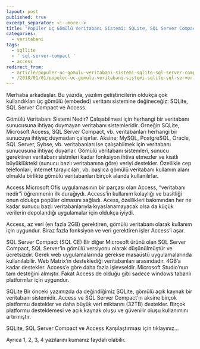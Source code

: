 ```yaml
---
layout: post
published: true
excerpt_separator: <!--more-->
title: 'Popüler Üç Gömülü Veritabanı Sistemi: SQLite, SQL Server Compact ve Access'
categories:
  - veritabani
tags:
  - sqllite
  - ' sql-server-compact '
  - access
redirect_from:
  - article/populer-uc-gomulu-veritabani-sistemi-sqlite-sql-server-compact-ve-access
  - /2018/01/01/populer-uc-gomulu-veritabani-sistemi-sqlite-sql-server-compact-ve-access/    
---
```

Merhaba arkadaşlar. Bu yazıda, yazılım geliştiricilerin oldukça çok kullandıkları üç gömülü (embeded) veritanı sistemine değineceğiz: SQLite, SQL Server Compact ve Access.

<!--more-->

Gömülü Veritabanı Sistemi Nedir?
Çalışabilmesi için herhangi bir veritabanı sunucusuna ihtiyaç duymayan veritabanı sistemleridir. Örneğin SQLite, Microsoft Access, SQL Server Compact, vb. veritabanları herhangi bir sunucuya ihtiyaç duymadan çalışırlar. Aksine; MySQL, PostgreSQL, Oracle, SQL Server, Sybse, vb. veritabanları ise çalışabilmek için veritabanı sunucusuna ihtiyaç duyarlar. Gömülü veritabanı sistemleri, sunucu gerektiren veritabanı sistmleri kadar fonksiyon ihtiva etmezler ve kısıtlı büyüklükteki (sunucu bazlı veritabanına göre) veriyi destekler. Özellikle cep telefonları, internet tarayıcıları, vb. başlıca gömülü veritabanı kullanım alanı olmakla birlikte gömülü veritabanları birçok alanda kullanılırlar.

Access
Microsoft Ofis uygulamasının bir parçası olan Access, “veritabanı nedir”i öğrenmenin ilk durağıydı. Access’in kullanım kolaylığı ve basitliği onun oldukça popüler olmasını sağladı. Acess, özellikleri bakımından her ne kadar sunucu bazlı veritabanlarıyla kıyaslanamayacak olsa da küçük verilerin depolandığı uygulamalar için oldukça iyiydi.

Access, az veri (en fazla 2GB)  gerektiren, gömülü veritabanı olarak  kullanım için uygundur. Biraz fazla fonksiyon ve veri gerektiren işler Access’i aşar.

SQL Server Compact (SQL CE)
Bir diğer Microsoft ürünü olan SQL Server Compact, SQL Server’in  gömülü versiyonu olarak düşünülmüştür ve ücretsizdir. Gerek web uygulamalarında gerekse masaüstü uygulamalarında kullanılabilir. Web Matrix’in desteklediği veritabanları arasındadır. 4GB’a kadar destekler. Access’e göre daha fazla işlevseldir. Microsoft Studio’nun tam desteğini almıştır. Fakat Access de olduğu gibi sadece windows tabanlı platformlar için uygundur.

SQLite
Bir önceki yazımızda da değindiğimiz SQLite, gömülü açık kaynak bir veritabanı sistemidir. Access ve SQL Server Compact’ın aksine birçok platformu destekler ve daha büyük veri miktarını (32TB) destekler. Birçok platformu desteklemesi ve açık kaynak oluşu ve güvenilir oluşu kullanımını artırmıştır.

SQLite, SQL Server Compact ve Access Karşılaştırması için tıklayınız…

Ayrıca 1, 2, 3, 4 yazılarını kumanız faydalı olabilir.
